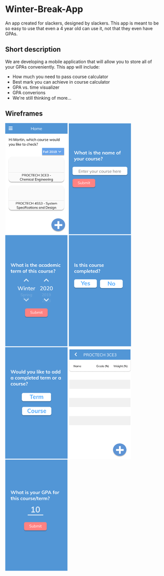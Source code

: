 # Winter-Break-App
An app created for slackers, designed by slackers. This app is meant to be so easy to use that even a 4 year old can use it, not that they even have GPAs.

## Short description
We are developing a mobile application that will allow you to store all of your GPAs conveniently. This app will include:
* How much you need to pass course calculator
* Best mark you can achieve in course calculator
* GPA vs. time visualizer
* GPA converions
* We're still thinking of more...

## Wireframes

<p float="left">
  <img src="/wireframes/Home.png" height = "auto" width = "200">
  <img src="/wireframes/Add Course 1.png" height = "auto" width = "200">
  <img src="/wireframes/Add Course 2.png" height = "auto" width = "200">
  <img src="/wireframes/Add Course 3.png" height = "auto" width = "200">
  <img src="/wireframes/Rectangle 10-1.png" height = "auto" width = "200">
  <img src="/wireframes/Rectangle 10.png" height = "auto" width = "200">
  <img src="/wireframes/Rectangle 9.png" height = "auto" width = "200">

  </p>
